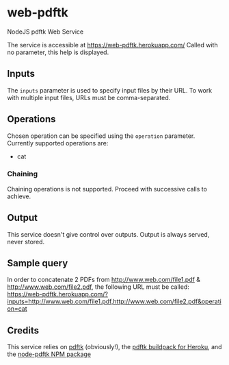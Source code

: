 # web-pdftk
NodeJS pdftk Web Service

The service is accessible at https://web-pdftk.herokuapp.com/
Called with no parameter, this help is displayed.

## Inputs

The `inputs` parameter is used to specify input files by their URL. To work with
multiple input files, URLs must be comma-separated.

## Operations

Chosen operation can be specified using the `operation` parameter. Currently
supported operations are:
  * cat

### Chaining

Chaining operations is not supported. Proceed with successive calls to achieve.

## Output

This service doesn't give control over outputs. Output is always served, never
stored.

## Sample query

In order to concatenate 2 PDFs from http://www.web.com/file1.pdf &
http://www.web.com/file2.pdf, the following URL must be called:
https://web-pdftk.herokuapp.com/?inputs=http://www.web.com/file1.pdf,http://www.web.com/file2.pdf&operation=cat

## Credits

This service relies on [pdftk](https://www.pdflabs.com/tools/pdftk-server/)
(obviously!), the [pdftk buildpack for Heroku](https://github.com/Aesthetikx/heroku-pdftk-buildpack),
and the [node-pdftk NPM package](https://www.npmjs.com/package/node-pdftk)

